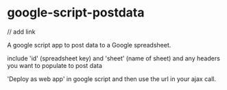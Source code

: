 # google-script-postdata

// add link

A google script app to post data to a Google spreadsheet. 

include 'id' (spreadsheet key) and 'sheet' (name of sheet) and any headers you want to populate to post data

'Deploy as web app' in google script and then use the url in your ajax call.